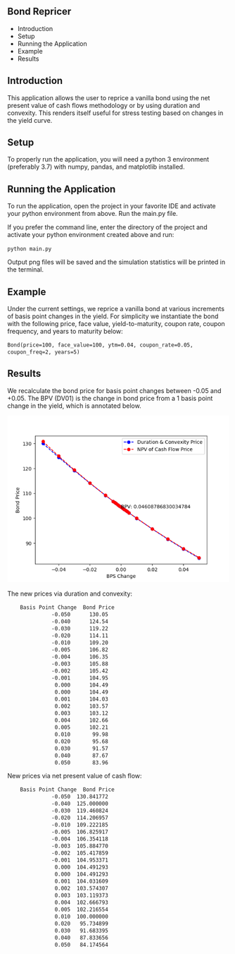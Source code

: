 Bond Repricer
---------------------

 * Introduction
 * Setup
 * Running the Application
 * Example
  * Results

Introduction
------------

This application allows the user to reprice a vanilla bond using the net present value of cash flows methodology
or by using duration and convexity. This renders itself useful for stress testing based on changes in the yield curve.
 

Setup
------------

To properly run the application, you will need a python 3 environment (preferably 3.7) with numpy, pandas, 
and matplotlib installed.


Running the Application
-------------
To run the application, open the project in your favorite IDE and activate your python environment
from above. Run the main.py file. 

If you prefer the command line, enter the directory of the project and activate your python environment
created above and run:

`
python main.py
` 

Output png files will be saved and the simulation statistics will be printed in the terminal.


Example
-----------------

Under the current settings, we reprice a vanilla bond at various increments of basis point changes in the yield. For
simplicity we instantiate the bond with the following price, face value, yield-to-maturity, coupon rate, coupon 
frequency, and years to maturity below:

```       
Bond(price=100, face_value=100, ytm=0.04, coupon_rate=0.05, coupon_freq=2, years=5)
```

Results
-----------------
We recalculate the bond price for basis point changes between -0.05 and +0.05. The BPV (DV01) is
the change in bond price from a 1 basis point change in the yield, which is annotated below.

![Screenshot](bond.png)

The new prices via duration and convexity:
```
    Basis Point Change  Bond Price
              -0.050      130.05
              -0.040      124.54
              -0.030      119.22
              -0.020      114.11
              -0.010      109.20
              -0.005      106.82
              -0.004      106.35
              -0.003      105.88
              -0.002      105.42
              -0.001      104.95
               0.000      104.49
               0.000      104.49
               0.001      104.03
               0.002      103.57
               0.003      103.12
               0.004      102.66
               0.005      102.21
               0.010       99.98
               0.020       95.68
               0.030       91.57
               0.040       87.67
               0.050       83.96
```


New prices via net present value of cash flow:
```
    Basis Point Change  Bond Price
              -0.050  130.841772
              -0.040  125.000000
              -0.030  119.460824
              -0.020  114.206957
              -0.010  109.222185
              -0.005  106.825917
              -0.004  106.354118
              -0.003  105.884770
              -0.002  105.417859
              -0.001  104.953371
               0.000  104.491293
               0.000  104.491293
               0.001  104.031609
               0.002  103.574307
               0.003  103.119373
               0.004  102.666793
               0.005  102.216554
               0.010  100.000000
               0.020   95.734899
               0.030   91.683395
               0.040   87.833656
               0.050   84.174564

```
 






